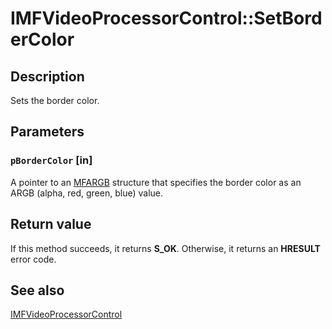 # IMFVideoProcessorControl::SetBorderColor

## Description

Sets the border color.

## Parameters

### `pBorderColor` [in]

A pointer to an [MFARGB](https://learn.microsoft.com/windows/desktop/api/mfobjects/ns-mfobjects-mfargb) structure that specifies the border color as an ARGB (alpha, red, green, blue) value.

## Return value

If this method succeeds, it returns **S_OK**. Otherwise, it returns an **HRESULT** error code.

## See also

[IMFVideoProcessorControl](https://learn.microsoft.com/windows/desktop/api/mfidl/nn-mfidl-imfvideoprocessorcontrol)